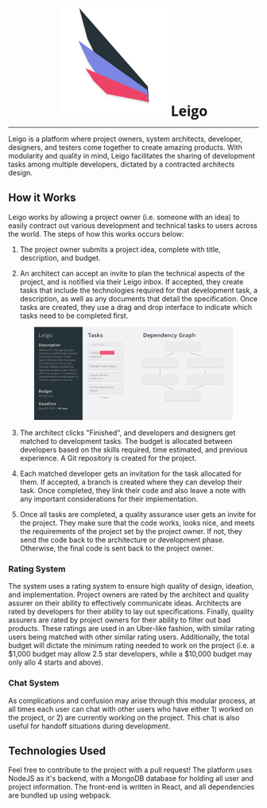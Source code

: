 <div align="center">
<link href="https://fonts.googleapis.com/css?family=Open+Sans:300" rel="stylesheet"> 
  <a> <img width="220px" height="220px" src="logo.png"> <h1 style="display:inline; font-family:'Open Sans';">Leigo</h1></a>
</div>

-----------------------------------------

Leigo is a platform where project owners, system architects, developer, designers, and testers come together to create amazing products. With modularity and quality in mind, Leigo facilitates the sharing of development tasks among multiple developers, dictated by a contracted architects design.

## How it Works
Leigo works by allowing a project owner (i.e. someone with an idea) to easily contract out various development and technical tasks to users across the world. The steps of how this works occurs below:

1) The project owner submits a project idea, complete with title, description, and budget.

2) An architect can accept an invite to plan the technical aspects of the project, and is notified via their Leigo inbox. If accepted, they create tasks that include the technologies required for that development task, a description, as well as any documents that detail the specification. Once tasks are created, they use a drag and drop interface to indicate which tasks need to be completed first.

<div align="center">
  <a> <img width="400px" src="screen.png"></a>
</div>

3) The architect clicks "Finished", and developers and designers get matched to development tasks. The budget is allocated between developers based on the skills required, time estimated, and previous experience. A Git repository is created for the project.

4) Each matched developer gets an invitation for the task allocated for them. If accepted, a branch is created where they can develop their task. Once completed, they link their code and also leave a note with any important considerations for their implementation.

5) Once all tasks are completed, a quality assurance user gets an invite for the project. They make sure that the code works, looks nice, and meets the requirements of the project set by the project owner. If not, they send the code back to the architecture or development phase. Otherwise, the final code is sent back to the project owner.

### Rating System
The system uses a rating system to ensure high quality of design, ideation, and implementation. Project owners are rated by the architect and quality assurer on their ability to effectively communicate ideas. Architects are rated by developers for their ability to lay out specifications. Finally, quality assurers are rated by project owners for their ability to filter out bad products. These ratings are used in an Uber-like fashion, with similar rating users being matched with other similar rating users. Additionally, the total budget will dictate the minimum rating needed to work on the project (i.e. a $1,000 budget may allow 2.5 star developers, while a $10,000 budget may only allo 4 starts and above).

### Chat System
As complications and confusion may arise through this modular process, at all times each user can chat with other users who have either 1) worked on the project, or 2) are currently working on the project. This chat is also useful for handoff situations during development.

## Technologies Used
Feel free to contribute to the project with a pull request! The platform uses NodeJS as it's backend, with a MongoDB database for holding all user and project information. The front-end is written in React, and all dependencies are bundled up using webpack.